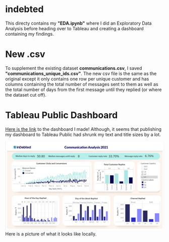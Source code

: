 # indebted
This directy contains my **"EDA.ipynb"** where I did an Exploratory Data Analysis before heading over to Tableau and creating a dashboard containing my findings. 

# New .csv
To supplement the existing dataset **communications.csv**, I saved **"communications_unique_ids.csv"**. The new csv file is the same as the original except it only contains one row per unique customer and has columns containing the total number of messages sent to them as well as the total number of days from the first message until they replied (or where the dataset cut off).

# Tableau Public Dashboard
[Here is the link](https://public.tableau.com/app/profile/keith.santos/viz/slimmed_indebted/FinalInDebtedDashboard-Santos?publish=yes) to the dashboard I made! Although, it seems that publishing my dashboard to Tableau Public had shrunk my text and title sizes by a lot. 

![Screenshot of my Dashboard on Local](localdashboard.png) Here is a picture of what it looks like locally.
